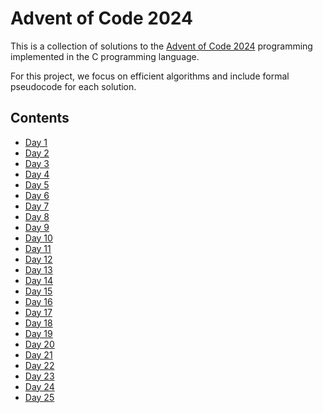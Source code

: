 <!-- index.md -->
<!-- Copyright (c) 2024-2025 Ishan Pranav -->
<!-- Licensed under the MIT license. -->

# Advent of Code 2024

This is a collection of solutions to the
[Advent of Code 2024](https://adventofcode.com/2024) programming implemented in
the C programming language.

For this project, we focus on efficient algorithms and include formal pseudocode
for each solution.

## Contents

- [Day 1](/advent-of-code-2024/day01)
- [Day 2](/advent-of-code-2024/day02)
- [Day 3](https://github.com/ishanpranav/advent-of-code-2024/blob/master/src/day03b.c)
- [Day 4](/advent-of-code-2024/day04)
- [Day 5](/advent-of-code-2024/day05)
- [Day 6](https://github.com/ishanpranav/advent-of-code-2024/blob/master/src/day06b.c)
- [Day 7](/advent-of-code-2024/day07)
- [Day 8](/advent-of-code-2024/day08)
- [Day 9](https://github.com/ishanpranav/advent-of-code-2024/blob/master/src/day09b.c)
- [Day 10](/advent-of-code-2024/day10)
- [Day 11](/advent-of-code-2024/day11)
- [Day 12](/advent-of-code-2024/day12)
- [Day 13](/advent-of-code-2024/day13)
- [Day 14](/advent-of-code-2024/day14)
- [Day 15](/advent-of-code-2024/day15)
- [Day 16](/advent-of-code-2024/day16)
- [Day 17](/advent-of-code-2024/day17)
- [Day 18](/advent-of-code-2024/day18)
- [Day 19](/advent-of-code-2024/day19)
- [Day 20](/advent-of-code-2024/day20)
- [Day 21](/advent-of-code-2024/day21)
- [Day 22](/advent-of-code-2024/day22)
- [Day 23](/advent-of-code-2024/day23)
- [Day 24](/advent-of-code-2024/day24)
- [Day 25](/advent-of-code-2024/day25)

